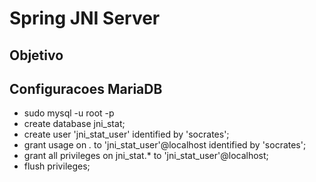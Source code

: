 # Spring JNI Server
## Objetivo

## Configuracoes MariaDB
- sudo mysql -u root -p
- create database jni_stat;
- create user 'jni_stat_user' identified by 'socrates';
- grant usage on *.* to 'jni_stat_user'@localhost identified by 'socrates';
- grant all privileges on jni_stat.* to 'jni_stat_user'@localhost;
- flush privileges;
   